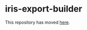 # iris-export-builder

This repository has moved
[here](https://codeberg.org/gklein/iris-export-builder).
